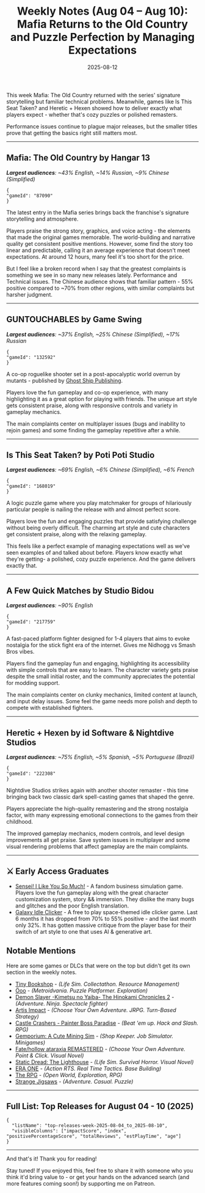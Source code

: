 ﻿---
title: "Weekly Notes (Aug 04 – Aug 10): Mafia Returns to the Old Country and Puzzle Perfection by Managing Expectations"
slug: "weekly-notes-2025-08-04"
date: "2025-08-12"
category: "Weekly Notes"
description: "Mafia returns with familiar issues, while smaller games like Is This Seat Taken? show how to nail expectations. Plus performance problems continue to plague major releases."
tags: ["Weekly Notes", "Steam Releases", "Steam Trends", "Game Industry", "Early Access", "Game Development", "Mafia: The Old Country", "GUNTOUCHABLES", "Is This Seat Taken?", "A Few Quick Matches", "Heretic + Hexen", "Performance Issues", "Expectation Management"]
image: "https://media.githubusercontent.com/media/NiklasBorglund/niklasnotes-blog/main/posts/weekly-notes-2025-08-04/hero.jpg"
---

This week Mafia: The Old Country returned with the series' signature storytelling but familiar technical problems. Meanwhile, games like Is This Seat Taken? and Heretic + Hexen showed how to deliver exactly what players expect - whether that's cozy puzzles or polished remasters.

Performance issues continue to plague major releases, but the smaller titles prove that getting the basics right still matters most.

---

## Mafia: The Old Country by Hangar 13
***Largest audiences**: ~43% English, ~14% Russian, ~9% Chinese (Simplified)*

```condensedgamecard
{
"gameId": "87090"
}
```

The latest entry in the Mafia series brings back the franchise's signature storytelling and atmosphere.

Players praise the strong story, graphics, and voice acting - the elements that made the original games memorable. The world-building and narrative quality get consistent positive mentions.
However, some find the story too linear and predictable, calling it an average experience that doesn't meet expectations. At around 12 hours, many feel it's too short for the price.

But I feel like a broken record when I say that the greatest complaints is something we see in so many new releases lately. Performance and Technical issues.
The Chinese audience shows that familiar pattern - 55% positive compared to ~70% from other regions, with similar complaints but harsher judgment.

---

## GUNTOUCHABLES by Game Swing
***Largest audiences**: ~37% English, ~25% Chinese (Simplified), ~17% Russian*

```condensedgamecard
{
"gameId": "132592"
}
```

A co-op roguelike shooter set in a post-apocalyptic world overrun by mutants - published by [Ghost Ship Publishing](https://niklasnotes.com/dashboard/search?query=publisher:Ghost%20Ship%20Publishing).

Players love the fun gameplay and co-op experience, with many highlighting it as a great option for playing with friends. The unique art style gets consistent praise, along with responsive controls and variety in gameplay mechanics.

The main complaints center on multiplayer issues (bugs and inability to rejoin games) and some finding the gameplay repetitive after a while.

---

## Is This Seat Taken? by Poti Poti Studio
***Largest audiences**: ~69% English, ~6% Chinese (Simplified), ~6% French*

```condensedgamecard
{
"gameId": "168019"
}
```

A logic puzzle game where you play matchmaker for groups of hilariously particular people is nailing the release with and almost perfect score.

Players love the fun and engaging puzzles that provide satisfying challenge without being overly difficult. The charming art style and cute characters get consistent praise, along with the relaxing gameplay.

This feels like a perfect example of managing expectations well as we've seen examples of and talked about before. Players know exactly what they're getting- a polished, cozy puzzle experience. And the game delivers exactly that.

---

## A Few Quick Matches by Studio Bidou
***Largest audiences**: ~90% English*

```condensedgamecard
{
"gameId": "217759"
}
```

A fast-paced platform fighter designed for 1-4 players that aims to evoke nostalgia for the stick fight era of the internet. Gives me Nidhogg vs Smash Bros vibes.

Players find the gameplay fun and engaging, highlighting its accessibility with simple controls that are easy to learn. The character variety gets praise despite the small initial roster, and the community appreciates the potential for modding support.

The main complaints center on clunky mechanics, limited content at launch, and input delay issues. Some feel the game needs more polish and depth to compete with established fighters.

---

## Heretic + Hexen by id Software & Nightdive Studios
***Largest audiences**: ~75% English, ~5% Spanish, ~5% Portuguese (Brazil)*

```condensedgamecard
{
"gameId": "222308"
}
```

Nightdive Studios strikes again with another shooter remaster - this time bringing back two classic dark spell-casting games that shaped the genre.

Players appreciate the high-quality remastering and the strong nostalgia factor, with many expressing emotional connections to the games from their childhood. 

The improved gameplay mechanics, modern controls, and level design improvements all get praise.
Save system issues in multiplayer and some visual rendering problems that affect gameplay are the main complaints.

---

## ⚔️ Early Access Graduates

* [Sensei! I Like You So Much!](https://niklasnotes.com/dashboard/game/98532/sensei_i_like_you_so_much) - A fandom business simulation game. Players love the fun gameplay along with the great character customization system, story && immersion. They dislike the many bugs and glitches and the poor English translation.
* [Galaxy Idle Clicker](https://niklasnotes.com/dashboard/game/33152/galaxy_idle_clicker) - A free to play space-themed idle clicker game. Last 6 months it has dropped from 70% to 55% positive - and the last month only 32%. It has gotten massive critique from the player base for their switch of art style to one that uses AI & generative art.

## Notable Mentions

Here are some games or DLCs that were on the top but didn't get its own section in the weekly notes. 

* [Tiny Bookshop](https://niklasnotes.com/dashboard/game/72753/tiny_bookshop) - *(Life Sim. Collectathon. Resource Management)*
* [Öoo](https://niklasnotes.com/dashboard/game/171647/%C3%B6oo) - *(Metroidvania. Puzzle Platformer. Exploration)*
* [Demon Slayer -Kimetsu no Yaiba- The Hinokami Chronicles 2](https://niklasnotes.com/dashboard/game/186552/demon_slayer_kimetsu_no_yaiba_the_hinokami_chronicles_2) - *(Adventure. Ninja. Spectacle fighter)*
* [Artis Impact](https://niklasnotes.com/dashboard/game/7502/artis_impact) - *(Choose Your Own Adventure. JRPG. Turn-Based Strategy)*
* [Castle Crashers - Painter Boss Paradise](https://niklasnotes.com/dashboard/game/170808/castle_crashers_painter_boss_paradise) - *(Beat 'em up. Hack and Slash. RPG)*
* [Gemporium: A Cute Mining Sim](https://niklasnotes.com/dashboard/game/175556/gemporium_a_cute_mining_sim) - *(Shop Keeper. Job Simulator. Minigames)*
* [Fate/hollow ataraxia REMASTERED](https://niklasnotes.com/dashboard/game/220285/fate_hollow_ataraxia_remastered) - *(Choose Your Own Adventure. Point & Click. Visual Novel)*
* [Static Dread: The Lighthouse](https://niklasnotes.com/dashboard/game/147441/static_dread_the_lighthouse) - *(Life Sim. Survival Horror. Visual Novel)*
* [ERA ONE](https://niklasnotes.com/dashboard/game/139259/era_one) - *(Action RTS. Real Time Tactics. Base Building)*
* [The RPG](https://niklasnotes.com/dashboard/game/9573/the_rpg) - *(Open World, Exploration, RPG)*
* [Strange Jigsaws](https://niklasnotes.com/dashboard/game/65693/strange_jigsaws) - *(Adventure. Casual. Puzzle)*

---

## Full List: Top Releases for August 04 - 10 (2025)

```customlist
{
  "listName": "top-releases-week-2025-08-04_to_2025-08-10",
  "visibleColumns": ["impactScore", "index", "positivePercentageScore", "totalReviews", "estPlayTime", "age"]
}
```
---

And that's it! Thank you for reading!

Stay tuned! 
If you enjoyed this, feel free to share it with someone who you think it'd bring value to - or get your hands on the advanced search (and more features coming soon!) by supporting me on Patreon.